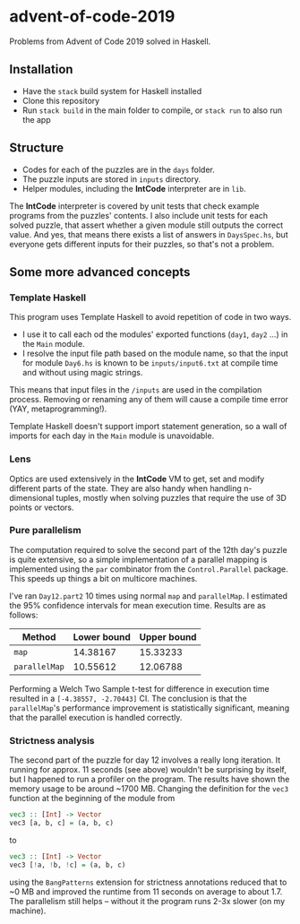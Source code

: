 # advent-of-code-2019

Problems from Advent of Code 2019 solved in Haskell.

## Installation

* Have the `stack` build system for Haskell installed
* Clone this repository
* Run `stack build` in the main folder to compile, or `stack run` to also run the app

## Structure

* Codes for each of the puzzles are in the `days` folder.
* The puzzle inputs are stored in `inputs` directory.
* Helper modules, including the **IntCode** interpreter are in `lib`.

The **IntCode** interpreter is covered by unit tests that check example programs from the puzzles' contents.
I also include unit tests for each solved puzzle, that assert whether a given module still outputs the correct value.
And yes, that means there exists a list of answers in `DaysSpec.hs`, but everyone gets different inputs for their puzzles, so that's not a problem.

## Some more advanced concepts

### Template Haskell

This program uses Template Haskell to avoid repetition of code in two ways.
* I use it to call each od the modules' exported functions (`day1`, `day2` ...) in the `Main` module.
* I resolve the input file path based on the module name, so that the input for module `Day6.hs` is known to be `inputs/input6.txt` at compile time and without using magic strings.

This means that input files in the `/inputs` are used in the compilation process. Removing or renaming any of them will cause a compile time error (YAY, metaprogramming!).

Template Haskell doesn't support import statement generation, so a wall of imports for each day in the `Main` module is unavoidable.

### Lens

Optics are used extensively in the **IntCode** VM to get, set and modify different parts of the state. They are also handy when handling n-dimensional tuples, mostly when solving puzzles that require the use of 3D points or vectors.

### Pure parallelism

The computation required to solve the second part of the 12th day's puzzle is quite extensive, so a simple implementation of a parallel mapping is implemented using the `par` combinator from the `Control.Parallel` package. This speeds up things a bit on multicore machines.

I've ran `Day12.part2` 10 times using normal `map` and `parallelMap`. I estimated the 95% confidence intervals for mean execution time. Results are as follows: 

|Method       |Lower bound|Upper bound|
|-------------|-----------|-----------|
|`map`        |14.38167   |15.33233   |
|`parallelMap`|10.55612   |12.06788   |

Performing a Welch Two Sample t-test for difference in execution time resulted in a `[-4.38557, -2.70443]` CI. The conclusion is that the `parallelMap`'s performance improvement is statistically significant, meaning that the parallel execution is handled correctly.

### Strictness analysis

The second part of the puzzle for day 12 involves a really long iteration. It running for approx. 11 seconds (see above) wouldn't be surprising by itself, but I happened to run a profiler on the program. The results have shown the memory usage to be around ~1700 MB. Changing the definition for the `vec3` function at the beginning of the module from

```haskell
vec3 :: [Int] -> Vector
vec3 [a, b, c] = (a, b, c)
```

to

```haskell
vec3 :: [Int] -> Vector
vec3 [!a, !b, !c] = (a, b, c)
```

using the `BangPatterns` extension for strictness annotations reduced that to ~0 MB and improved the runtime from 11 seconds on average to about 1.7. The parallelism still helps – without it the program runs 2-3x slower (on my machine).